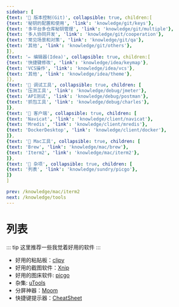 ```yaml
---
sidebar: [
{text: '🚩 版本控制(Git)', collapsible: true, children:[
{text: '秘钥的配置和使用', 'link': 'knowledge/git/keys'},
{text: '多平台多仓库秘钥管理', 'link': 'knowledge/git/multiple'},
{text: '多人协同开发', 'link': 'knowledge/git/cooperation'},
{text: '常见场景和对策', 'link': 'knowledge/git/qa'},
{text: '其他', 'link': 'knowledge/git/others'},
]},
{text: '✏️ 编辑器(Idea)', collapsible: true, children:[
{text: '快捷键修改', 'link': 'knowledge/idea/keymap'},
{text: 'VCS操作', 'link': 'knowledge/idea/vcs'},
{text: '其他', 'link': 'knowledge/idea/theme'},
]},
{text: '🎁 调试工具', collapsible: true, children: [
{text: '压测工具', 'link': 'knowledge/debug/jmeter'},
{text: 'API测试', 'link': 'knowledge/debug/postman'},
{text: '抓包工具', 'link': 'knowledge/debug/charles'},
]},
{text: '🔭 客户端', collapsible: true, children: [
{text: 'Navicat', 'link': 'knowledge/client/navicat'},
{text: 'Mredis', 'link': 'knowledge/client/mredis'},
{text: 'DockerDesktop', 'link': 'knowledge/client/docker'},
]},
{text: '🍎 Mac工具', collapsible: true, children: [
{text: 'Brew', 'link': 'knowledge/mac/brew'},
{text: 'Iterm2', 'link': 'knowledge/mac/iterm2'},
]},
{text: '🌈 杂项', collapsible: true, children: [
{text: '列表', 'link': 'knowledge/sundry/picgo'},
]}
]

prev: /knowledge/mac/iterm2
next: /knowledge/tools
---
```


# 列表

::: tip 这里推荐一些我觉着好用的软件
:::

- 好用的粘贴板：[clipy](https://github.com/Clipy/Clipy)
- 好用的截图软件：[Xnip](https://zh.xnipapp.com/)
- 好用的图床软件: [picgo](https://github.com/Molunerfinn/PicGo)
- 杂集: [uTools](https://u.tools/)
- 分屏神器：[Moom](https://apps.apple.com/cn/app/moom/id419330170)
- 快捷键提示器：[CheatSheet](https://www.cheatsheetapp.com)